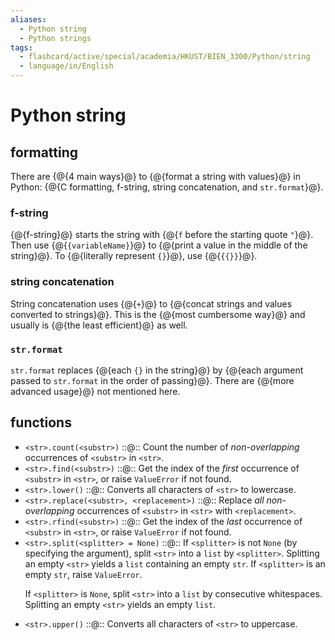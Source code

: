 ```yaml
---
aliases:
  - Python string
  - Python strings
tags:
  - flashcard/active/special/academia/HKUST/BIEN_3300/Python/string
  - language/in/English
---
```


# Python string

## formatting

There are {@{4 main ways}@} to {@{format a string with values}@} in Python: {@{C formatting, f-string, string concatenation, and `str.format`}@}. <!--SR:!2025-12-23,59,310!2025-12-24,60,310!2025-12-26,62,310-->

### f-string

{@{f-string}@} starts the string with {@{`f` before the starting quote `"`}@}. Then use {@{`{variableName}`}@} to {@{print a value in the middle of the string}@}. To {@{literally represent `{}`}@}, use {@{`{{}}`}@}. <!--SR:!2025-12-25,61,310!2025-12-26,62,310!2025-12-27,63,310!2025-12-24,60,310!2025-12-25,61,310!2025-12-25,61,310-->

### string concatenation

String concatenation uses {@{`+`}@} to {@{concat strings and values converted to strings}@}. This is the {@{most cumbersome way}@} and usually is {@{the least efficient}@} as well. <!--SR:!2025-12-24,60,310!2026-01-01,67,310!2025-12-29,64,310!2025-12-31,66,310-->

### `str.format`

`str.format` replaces {@{each `{}` in the string}@} by {@{each argument passed to `str.format` in the order of passing}@}. There are {@{more advanced usage}@} not mentioned here. <!--SR:!2025-12-31,66,310!2025-12-31,66,310!2025-12-30,65,310-->

## functions

- `<str>.count(<substr>)` ::@:: Count the number of _non-overlapping_ occurrences of `<substr>` in `<str>`. <!--SR:!2025-12-27,63,310!2025-12-29,64,310-->
- `<str>.find(<substr>)` ::@:: Get the index of the _first_ occurrence of `<substr>` in `<str>`, or raise `ValueError` if not found. <!--SR:!2025-12-31,66,310!2026-01-01,67,310-->
- `<str>.lower()` ::@:: Converts all characters of `<str>` to lowercase. <!--SR:!2025-12-23,59,310!2025-12-29,64,310-->
- `<str>.replace(<substr>, <replacement>)` ::@:: Replace _all non-overlapping_ occurrences of `<substr>` in `<str>` with `<replacement>`. <!--SR:!2025-12-30,65,310!2025-12-23,59,310-->
- `<str>.rfind(<substr>)` ::@:: Get the index of the _last_ occurrence of `<substr>` in `<str>`, or raise `ValueError` if not found. <!--SR:!2025-12-30,65,310!2025-12-30,65,310-->
- `<str>.split(<splitter> = None)` ::@:: If `<splitter>` is not `None` \(by specifying the argument\), split `<str>` into a `list` by `<splitter>`. Splitting an empty `<str>` yields a `list` containing an empty `str`. If `<splitter>` is an empty `str`, raise `ValueError`. <p> If `<splitter>` is `None`, split `<str>` into a `list` by consecutive whitespaces. Splitting an empty `<str>` yields an empty `list`. <!--SR:!2025-12-13,48,290!2025-11-27,38,290-->
- `<str>.upper()` ::@:: Converts all characters of `<str>` to uppercase. <!--SR:!2026-01-01,67,310!2025-12-27,63,310-->

